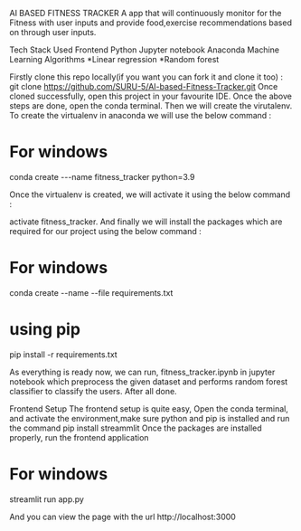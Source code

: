 AI BASED FITNESS TRACKER
A app that will continuously monitor for the Fitness with user inputs and provide food,exercise recommendations based on through user inputs.

Tech Stack Used
Frontend
Python
Jupyter notebook
Anaconda 
Machine Learning Algorithms
 *Linear regression
 *Random forest

Firstly clone this repo locally(if you want you can fork it and clone it too) :
git clone https://github.com/SURU-5/AI-based-Fitness-Tracker.git
Once cloned successfully, open this project in your favourite IDE.
Once the above steps are done, open the conda terminal. 
Then we will create the virutalenv. To create the virtualenv in anaconda we will use the below command :

# For windows
conda create ---name fitness_tracker python=3.9 

Once the virtualenv is created, we will activate it using the below command :

activate fitness_tracker.
And finally we will install the packages which are required for our project using the below command :

# For windows
conda create --name --file requirements.txt

<!-- OR -->

# using pip
pip install -r requirements.txt


As everything is ready now, we can run,
fitness_tracker.ipynb  in jupyter notebook
which preprocess the given dataset and performs random forest classifier to classify the users.
After all done. 

Frontend Setup
The frontend setup is quite easy,
Open the conda terminal, and activate the environment,make sure python and pip is installed and run the command
pip install streammlit
Once the packages are installed properly, run the frontend application
# For windows
streamlit run app.py

And you can view the page with the url http://localhost:3000


